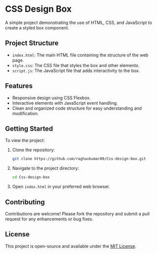 # CSS Design Box

A simple project demonstrating the use of HTML, CSS, and JavaScript to create a styled box component.

## Project Structure

* `index.html`: The main HTML file containing the structure of the web page.
* `style.css`: The CSS file that styles the box and other elements.
* `script.js`: The JavaScript file that adds interactivity to the box.

## Features

* Responsive design using CSS Flexbox.
* Interactive elements with JavaScript event handling.
* Clean and organized code structure for easy understanding and modification.

## Getting Started

To view the project:

1. Clone the repository:

   ```bash
   git clone https://github.com/raghavkumar09/Css-design-box.git
   ```
2. Navigate to the project directory:

   ```bash
   cd Css-design-box
   ```
3. Open `index.html` in your preferred web browser.

## Contributing

Contributions are welcome! Please fork the repository and submit a pull request for any enhancements or bug fixes.

## License

This project is open-source and available under the [MIT License](LICENSE).
